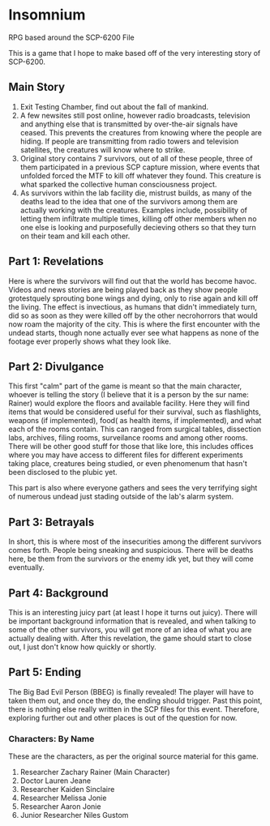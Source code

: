 # Insomnium
RPG based around the SCP-6200 File

This is a game that I hope to make based off of the very interesting story of SCP-6200.

## Main Story
1. Exit Testing Chamber, find out about the fall of mankind.
2. A few newsites still post online, however radio broadcasts, television and anything else that is transmitted by over-the-air signals have ceased. This prevents the creatures from knowing where the people are hiding. If people are transmitting from radio towers and television satellites, the creatures will know where to strike.
3. Original story contains 7 survivors, out of all of these people, three of them participated in a previous SCP capture mission, where events that unfolded forced the MTF to kill off whatever they found. This creature is what sparked the collective human consciousness project.
4. As survivors within the lab facility die, mistrust builds, as many of the deaths lead to the idea that one of the survivors among them are actually working with the creatures. Examples include, possibility of letting them infiltrate multiple times, killing off other members when no one else is looking and purposefully decieving others so that they turn on their team and kill each other.

## Part 1: Revelations
Here is where the survivors will find out that the world has become havoc. Videos and news stories are being played back as they show people grotestquely sprouting bone wings and dying, only to rise again and kill off the living. The effect is invectious, as humans that didn't immediately turn, did so as soon as they were killed off by the other necrohorrors that would now roam the majority of the city. This is where the first encounter with the undead starts, though none actually ever see what happens as none of the footage ever properly shows what they look like.

## Part 2: Divulgance
This first "calm" part of the game is meant so that the main character, whoever is telling the story (I believe that it is a person by the sur name: Rainer) would explore the floors and available facility. Here they will find items that would be considered useful for their survival, such as flashlights, weapons (if implemented), food( as health items, if implemented), and what each of the rooms contain. This can ranged from surgical tables, dissection labs, archives, filing rooms, surveilance rooms and among other rooms. There will be other good stuff for those that like lore, this includes offices where you may have access to different files for different experiments taking place, creatures being studied, or even phenomenum that hasn't been disclosed to the plubic yet.

This part is also where everyone gathers and sees the very terrifying sight of numerous undead just stading outside of the lab's alarm system.

## Part 3: Betrayals
In short, this is where most of the insecurities among the different survivors comes forth. People being sneaking and suspicious. There will be deaths here, be them from the survivors or the enemy idk yet, but they will come eventually.

## Part 4: Background
This is an interesting juicy part (at least I hope it turns out juicy). There will be important background information that is revealed, and when talking to some of the other survivors, you will get more of an idea of what you are actually dealing with. After this revelation, the game should start to close out, I just don't know how quickly or shortly.

## Part 5: Ending
The Big Bad Evil Person (BBEG) is finally revealed! The player will have to taken them out, and once they do, the ending should trigger. Past this point, there is nothing else really written in the SCP files for this event. Therefore, exploring further out and other places is out of the question for now.


### Characters: By Name
These are the characters, as per the original source material for this game.
1. Researcher Zachary Rainer (Main Character)
2. Doctor Lauren Jeane 
3. Researcher Kaiden Sinclaire
5. Researcher Melissa Jonie
6. Researcher Aaron Jonie
7. Junior Researcher Niles Gustom
